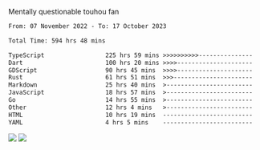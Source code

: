 Mentally questionable touhou fan



<!--START_SECTION:waka-->

```txt
From: 07 November 2022 - To: 17 October 2023

Total Time: 594 hrs 48 mins

TypeScript                 225 hrs 59 mins >>>>>>>>>>---------------   38.01 %
Dart                       100 hrs 20 mins >>>>---------------------   16.88 %
GDScript                   90 hrs 45 mins  >>>>---------------------   15.27 %
Rust                       61 hrs 51 mins  >>>----------------------   10.40 %
Markdown                   25 hrs 40 mins  >------------------------   04.32 %
JavaScript                 18 hrs 57 mins  >------------------------   03.19 %
Go                         14 hrs 55 mins  >------------------------   02.51 %
Other                      12 hrs 4 mins   >------------------------   02.03 %
HTML                       10 hrs 19 mins  -------------------------   01.74 %
YAML                       4 hrs 5 mins    -------------------------   00.69 %
```

<!--END_SECTION:waka-->

![](https://posei.me/horse_going_hard.gif)
![](https://posei.me/horse_going_hard.gif)
